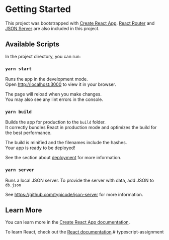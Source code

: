 # Getting Started

This project was bootstrapped with [Create React App](https://github.com/facebook/create-react-app). [React Router](https://reactrouter.com/) and [JSON Server](https://github.com/typicode/json-server) are also included in this project.

## Available Scripts

In the project directory, you can run:

### `yarn start`

Runs the app in the development mode.\
Open [http://localhost:3000](http://localhost:3000) to view it in your browser.

The page will reload when you make changes.\
You may also see any lint errors in the console.

### `yarn build`

Builds the app for production to the `build` folder.\
It correctly bundles React in production mode and optimizes the build for the best performance.

The build is minified and the filenames include the hashes.\
Your app is ready to be deployed!

See the section about [deployment](https://facebook.github.io/create-react-app/docs/deployment) for more information.

### `yarn server`

Runs a local JSON server. To provide the server with data, add JSON to `db.json`

See https://github.com/typicode/json-server for more information.
## Learn More

You can learn more in the [Create React App documentation](https://facebook.github.io/create-react-app/docs/getting-started).

To learn React, check out the [React documentation](https://reactjs.org/).#   t y p e s c r i p t - a s s i g n m e n t  
 